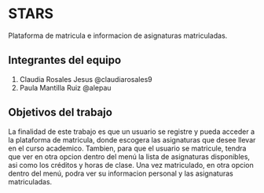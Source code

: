 # STARS

Plataforma de matricula e informacion de asignaturas matriculadas.

## Integrantes del equipo

1. Claudia Rosales Jesus @claudiarosales9
2. Paula Mantilla Ruiz @alepau

## Objetivos del trabajo

La finalidad de este trabajo es que un usuario se registre y pueda acceder a la plataforma de matricula, donde escogera las asignaturas que desee llevar en el curso academico.
Tambien, para que el usuario se matricule, tendra que ver en otra opcion dentro del menú la lista de asignaturas disponibles, asi como los créditos y horas de clase.
Una vez matriculado, en otra opcion dentro del menú, podra ver su informacion personal y las asignaturas matriculadas.

